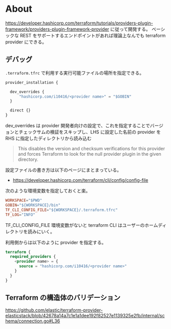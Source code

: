
# About

https://developer.hashicorp.com/terraform/tutorials/providers-plugin-framework/providers-plugin-framework-provider に従って開発する。
ベーシックな REST をサポートするエンドポイントがあれば理論上なんでも terraform provider にできる。

## デバッグ

`.terraform.tfrc` で利用する実行可能ファイルの場所を指定できる。

```tf
provider_installation {

  dev_overrides {
      "hashicorp.com/i10416/<provider name>" = "$GOBIN"
  }

  direct {}
}

```

dev_overrides は provider 開発者向けの設定で、これを指定することでバージョンとチェックサムの検証をスキップし、LHS に設定した名前の provider を RHS に指定したディレクトリから読み込む

> This disables the version and checksum verifications for this provider and forces Terraform to look for the null provider plugin in the given directory.

設定ファイルの書き方は以下のページにまとまっている。

- https://developer.hashicorp.com/terraform/cli/config/config-file

次のような環境変数を指定しておくと楽。

```toml
WORKSPACE="$PWD"
GOBIN="${WORKSPACE}/bin"
TF_CLI_CONFIG_FILE="${WORKSPACE}/.terraform.tfrc"
TF_LOG="INFO"
```

TF_CLI_CONFIG_FILE 環境変数がないと terraform CLI はユーザーのホームディレクトリを読みにいく。

利用側からは以下のように provider を指定する。


```tf
terraform {
  required_providers {
    <provider name> = {
      source = "hashicorp.com/i10416/<provider name>"
    }
  }
}
```

## Terraform の構造体のバリデーション

https://github.com/elastic/terraform-provider-elasticstack/blob/42678a14a7c1e1a1dee192f82527e1139325e2fb/internal/schema/connection.go#L36

